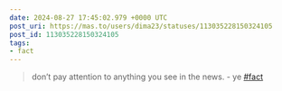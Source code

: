 ```yaml
---
date: 2024-08-27 17:45:02.979 +0000 UTC
post_uri: https://mas.to/users/dima23/statuses/113035228150324105
post_id: 113035228150324105
tags:
- fact
---
```

> don’t pay attention to anything you see in the news. - ye [#fact](https://mas.to/tags/fact)


